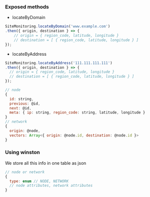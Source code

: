 <!--
@Author: mars
@Date:   2017-01-15T18:29:14-05:00
@Last modified by:   mars
@Last modified time: 2017-01-16T00:49:34-05:00
-->

### Exposed methods
* locateByDomain
```javascript
SiteMonitoring.locateByDomain('www.example.com')
.then({ origin, destination } => {
    // origin = { region_code, latitude, longitude }
    // destination = [ { region_code, latitude, longitude } ]
});

```
* locateByAddress
```javascript
SiteMonitoring.locateByAddress('111.111.111.111')
.then({ origin, destination } => {
  // origin = { region_code, latitude, longitude }
  // destination = [ { region_code, latitude, longitude } ]
});
```


```javascript
// node
{
  id: string,
  previous: @id,
  next: @id,
  meta: { ip: string, region_code: string, latitude, longitude }
}
// network
{
  origin: @node,
  vectors: Array<{ origin: @node.id, destination: @node.id }>
}
```

### Using winston
We store all this info in one table as json

```javascript
// node or network
{
  type: enum // NODE, NETWORK
  // node attributes, network attributes
}
```
